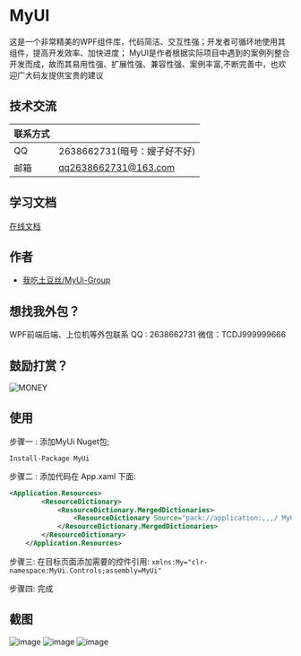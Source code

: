 
# MyUI

这是一个非常精美的WPF组件库，代码简洁、交互性强；开发者可循环地使用其组件，提高开发效率、加快进度；
MyUI是作者根据实际项目中遇到的案例列整合开发而成，故而其易用性强、扩展性强、兼容性强、案例丰富,不断完善中，也欢迎广大码友提供宝贵的建议

## 技术交流

| 联系方式             |                                                                |
| ----------------- | ------------------------------------------------------------------ | 
| QQ |  2638662731(暗号：嫂子好不好)|
| 邮箱 |  qq2638662731@163.com| 
## 学习文档
[在线文档](待完善)  
## 作者
- [我吃土豆丝/MyUi-Group](https://github.com/MyUi-Group) 

## 想找我外包？
WPF前端后端、上位机等外包联系 QQ : 2638662731 微信：TCDJ999999666
## 鼓励打赏？
![MONEY](https://github.com/user-attachments/assets/957c65ef-ba56-4361-bf30-d1feec652e42)



## 使用

步骤一 : 添加MyUi Nuget包;

```Install-Package MyUi```

步骤二 : 添加代码在 App.xaml 下面:
```XML
<Application.Resources>
        <ResourceDictionary>
            <ResourceDictionary.MergedDictionaries>
                <ResourceDictionary Source="pack://application:,,,/ MyUi;component/ControlThemes/Theme_Base.xaml" />
            </ResourceDictionary.MergedDictionaries>
        </ResourceDictionary>
    </Application.Resources>
``` 
步骤三: 在目标页面添加需要的控件引用:
`xmlns:My="clr-namespace:MyUi.Controls;assembly=MyUi"`

步骤四: 完成 

## 截图

![image](https://github.com/user-attachments/assets/696b7d12-6f27-4707-a815-78a0f583f013)
![image](https://github.com/user-attachments/assets/27f7f421-da64-4f37-8f1c-e2cc7138afa7)
![image](https://github.com/user-attachments/assets/fdd981ee-1f9f-4752-8c83-d1cad2a65da1)


